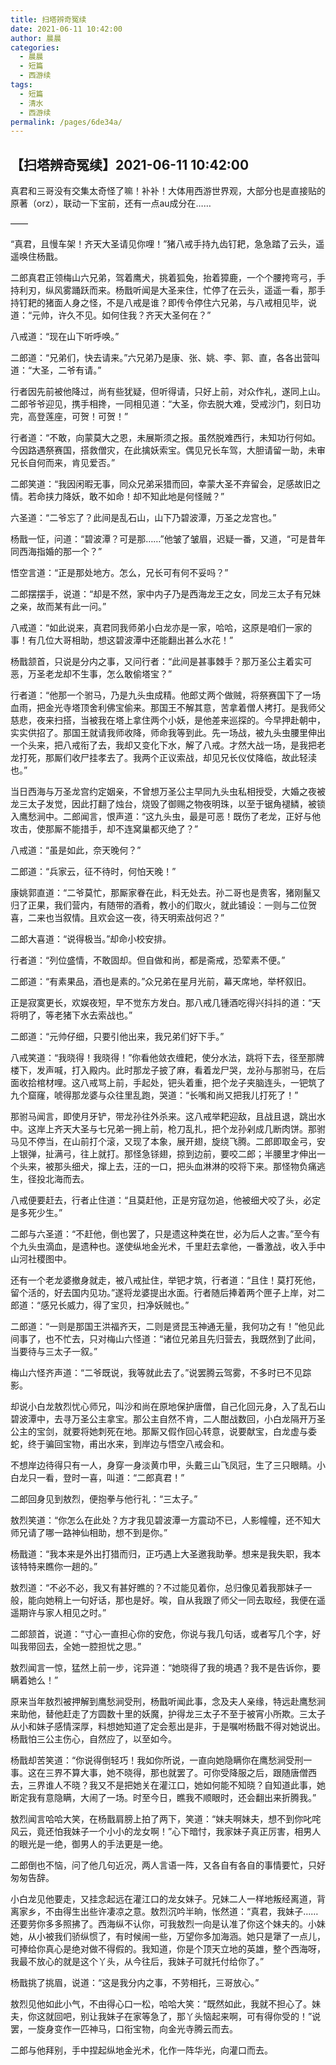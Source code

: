 ```yaml
---
title: 扫塔辨奇冤续
date: 2021-06-11 10:42:00
author: 晨晨
categories: 
  - 晨晨
  - 短篇
  - 西游续
tags: 
  - 短篇
  - 清水
  - 西游续
permalink: /pages/6de34a/
---
```


## 【扫塔辨奇冤续】2021-06-11 10:42:00

真君和三哥没有交集太奇怪了嘛！补补！大体用西游世界观，大部分也是直接贴的原著（orz），联动一下宝前，还有一点au成分在……

<!-- more -->

——

“真君，且慢车架！齐天大圣请见你哩！”猪八戒手持九齿钉耙，急急踏了云头，遥遥唤住杨戬。

二郎真君正领梅山六兄弟，驾着鹰犬，挑着狐兔，抬着獐鹿，一个个腰挎弯弓，手持利刃，纵风雾踊跃而来。杨戬听闻是大圣来住，忙停了在云头，遥遥一看，那手持钉耙的猪面人身之怪，不是八戒是谁？即传令停住六兄弟，与八戒相见毕，说道：“元帅，许久不见。如何住我？齐天大圣何在？”

八戒道：“现在山下听呼唤。”

二郎道：“兄弟们，快去请来。”六兄弟乃是康、张、姚、李、郭、直，各各出营叫道：“大圣，二爷有请。”

行者因先前被他降过，尚有些犹疑，但听得请，只好上前，对众作礼，遂同上山。二郎爷爷迎见，携手相搀，一同相见道：“大圣，你去脱大难，受戒沙门，刻日功完，高登莲座，可贺！可贺！”

行者道：“不敢，向蒙莫大之恩，未展斯须之报。虽然脱难西行，未知功行何如。今因路遇祭赛国，搭救僧灾，在此擒妖索宝。偶见兄长车驾，大胆请留一助，未审兄长自何而来，肯见爱否。”

二郎笑道：“我因闲暇无事，同众兄弟采猎而回，幸蒙大圣不弃留会，足感故旧之情。若命挟力降妖，敢不如命！却不知此地是何怪贼？”

六圣道：“二爷忘了？此间是乱石山，山下乃碧波潭，万圣之龙宫也。”

杨戬一怔，问道：“碧波潭？可是那……”他皱了皱眉，迟疑一番，又道，“可是昔年同西海指婚的那一个？”

悟空言道：“正是那处地方。怎么，兄长可有何不妥吗？”

二郎摆摆手，说道：“却是不然，家中内子乃是西海龙王之女，同龙三太子有兄妹之亲，故而某有此一问。”

八戒道：“如此说来，真君同我师弟小白龙亦是一家，哈哈，这原是咱们一家的事！有几位大哥相助，想这碧波潭中还能翻出甚么水花！”

杨戬颔首，只说是分内之事，又问行者：“此间是甚事棘手？那万圣公主着实可恶，万圣老龙却不生事，怎么敢偷塔宝？”

行者道：“他那一个驸马，乃是九头虫成精。他郎丈两个做贼，将祭赛国下了一场血雨，把金光寺塔顶舍利佛宝偷来。那国王不解其意，苦拿着僧人拷打。是我师父慈悲，夜来扫搭，当被我在塔上拿住两个小妖，是他差来巡探的。今早押赴朝中，实实供招了。那国王就请我师收降，师命我等到此。先一场战，被九头虫腰里伸出一个头来，把八戒衔了去，我却又变化下水，解了八戒。才然大战一场，是我把老龙打死，那厮们收尸挂孝去了。我两个正议索战，却见兄长仪仗降临，故此轻渎也。”

当日西海与万圣龙宫约定姻亲，不曾想万圣公主早同九头虫私相授受，大婚之夜被龙三太子发觉，因此打翻了烛台，烧毁了御赐之物夜明珠，以至于锯角褪鳞，被锁入鹰愁涧中。二郎闻言，恨声道：“这九头虫，最是可恶！既伤了老龙，正好与他攻击，使那厮不能措手，却不连窝巢都灭绝了？”

八戒道：“虽是如此，奈天晚何？”

二郎道：“兵家云，征不待时，何怕天晚！”

康姚郭直道：“二爷莫忙，那厮家眷在此，料无处去。孙二哥也是贵客，猪刚鬣又归了正果，我们营内，有随带的酒肴，教小的们取火，就此铺设：一则与二位贺喜，二来也当叙情。且欢会这一夜，待天明索战何迟？”

二郎大喜道：“说得极当。”却命小校安排。

行者道：“列位盛情，不敢固却。但自做和尚，都是斋戒，恐荤素不便。”

二郎道：“有素果品，酒也是素的。”众兄弟在星月光前，幕天席地，举杯叙旧。

正是寂寞更长，欢娱夜短，早不觉东方发白。那八戒几锺酒吃得兴抖抖的道：“天将明了，等老猪下水去索战也。”

二郎道：“元帅仔细，只要引他出来，我兄弟们好下手。”

八戒笑道：“我晓得！我晓得！”你看他敛衣缠耙，使分水法，跳将下去，径至那牌楼下，发声喊，打入殿内。此时那龙子披了麻，看着龙尸哭，龙孙与那驸马，在后面收拾棺材哩。这八戒骂上前，手起处，钯头着重，把个龙子夹脑连头，一钯筑了九个窟窿，唬得那龙婆与众往里乱跑，哭道：“长嘴和尚又把我儿打死了！”

那驸马闻言，即使月牙铲，带龙孙往外杀来。这八戒举耙迎敌，且战且退，跳出水中。这岸上齐天大圣与七兄弟一拥上前，枪刀乱扎，把个龙孙剁成几断肉饼。那驸马见不停当，在山前打个滚，又现了本象，展开翅，旋绕飞腾。二郎即取金弓，安上银弹，扯满弓，往上就打。那怪急铩翅，掠到边前，要咬二郎；半腰里才伸出一个头来，被那头细犬，撺上去，汪的一口，把头血淋淋的咬将下来。那怪物负痛逃生，径投北海而去。

八戒便要赶去，行者止住道：“且莫赶他，正是穷寇勿追，他被细犬咬了头，必定是多死少生。”

二郎与六圣道：“不赶他，倒也罢了，只是遗这种类在世，必为后人之害。”至今有个九头虫滴血，是遗种也。遂使纵地金光术，千里赶去拿他，一番激战，收入手中山河社稷图中。

还有一个老龙婆撤身就走，被八戒扯住，举钯才筑，行者道：“且住！莫打死他，留个活的，好去国内见功。”遂将龙婆提出水面。行者随后捧着两个匣子上岸，对二郎道：“感兄长威力，得了宝贝，扫净妖贼也。”

二郎道：“一则是那国王洪福齐天，二则是贤昆玉神通无量，我何功之有！”他见此间事了，也不忙去，只对梅山六怪道：“诸位兄弟且先归营去，我既然到了此间，当要待与三太子一叙。”

梅山六怪齐声道：“二爷既说，我等就此去了。”说罢腾云驾雾，不多时已不见踪影。

却说小白龙敖烈忧心师兄，叫沙和尚在原地保护唐僧，自己化回元身，入了乱石山碧波潭中，去寻万圣公主拿宝。那公主自然不肯，二人酣战数回，小白龙隔开万圣公主的宝剑，就要将她刺死在地。那厮又假作回心转意，说要献宝，白龙虚与委蛇，终于骗回宝物，甫出水来，到岸边与悟空八戒会和。

不想岸边待得只有一人，身穿一身淡黄巾甲，头戴三山飞凤冠，生了三只眼睛。小白龙只一看，登时一喜，叫道：“二郎真君！”

二郎回身见到敖烈，便抱拳与他行礼：“三太子。”

敖烈笑道：“你怎么在此处？方才我见碧波潭一方震动不已，人影幢幢，还不知大师兄请了哪一路神仙相助，想不到是你。”

杨戬道：“我本来是外出打猎而归，正巧遇上大圣邀我助拳。想来是我失职，我本该特特来瞧你一趟的。”

敖烈道：“不必不必，我又有甚好瞧的？不过能见着你，总归像见着我那妹子一般，能向她稍上一句好话，那也是好。唉，自从我跟了师父一同去取经，我便在遥遥期许与家人相见之时。”

二郎颔首，说道：“寸心一直担心你的安危，你说与我几句话，或者写几个字，好叫我带回去，全她一腔担忧之思。”

敖烈闻言一惊，猛然上前一步，诧异道：“她晓得了我的境遇？我不是告诉你，要瞒着她么！”

原来当年敖烈被押解到鹰愁涧受刑，杨戬听闻此事，念及夫人亲缘，特远赴鹰愁涧来助他，替他赶走了方圆数十里的妖魔，护得龙三太子不至于被宵小所欺。三太子从小和妹子感情深厚，料想她知道了定会惹出是非，于是嘱咐杨戬不得对她说出。杨戬怕三公主伤心，自然应了，以至如今。

杨戬却苦笑道：“你说得倒轻巧！我如你所说，一直向她隐瞒你在鹰愁涧受刑一事。这在三界不算大事，她不晓得，那也就罢了。可你受降服之后，跟随唐僧西去，三界谁人不晓？我又不是把她关在灌江口，她如何能不知晓？自知道此事，她断定我有意隐瞒，大闹了一场。时至今日，瞧我不顺眼时，还会翻出来折腾我。”

敖烈闻言哈哈大笑，在杨戬肩膀上拍了两下，笑道：“妹夫啊妹夫，想不到你叱咤风云，竟还怕我妹子一个小小的龙女啊！”心下暗忖，我家妹子真正厉害，相男人的眼光是一绝，御男人的手法更是一绝。

二郎倒也不恼，问了他几句近况，两人言语一阵，又各自有各自的事情要忙，只好匆匆告辞。

小白龙见他要走，又挂念起远在灌江口的龙女妹子。兄妹二人一样地叛经离道，背离家乡，不由得生出些许凄凉之意。敖烈沉吟半晌，怅然道：“真君，我妹子……还要劳你多多照拂了。西海纵不认你，可我敖烈一向是认准了你这个妹夫的。小妹她，从小被我们骄纵惯了，有时候闹一些，万望你多加海涵。她只是犟了一点儿，可捧给你真心是绝对做不得假的。我知道，你是个顶天立地的英雄，整个西海呀，我最不放心的就是这个丫头，从今往后，我妹子可就托付给你了。”

杨戬挑了挑眉，说道：“这是我分内之事，不劳相托，三哥放心。”

敖烈见他如此小气，不由得心口一松，哈哈大笑：“既然如此，我就不担心了。妹夫，你这就回吧，别让我妹子在家等急了，那丫头恼起来啊，可有得你受的！”说罢，一旋身变作一匹神马，口衔宝物，向金光寺腾云而去。

二郎与他拜别，手中捏起纵地金光术，化作一阵华光，向灌口而去。
